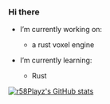 ### Hi there



- I’m currently working on:
  - a rust voxel engine

- I’m currently learning:
  - Rust

[![r58Playz's GitHub stats](https://github-readme-stats.vercel.app/api?username=r58Playz)](https://github.com/anuraghazra/github-readme-stats)
